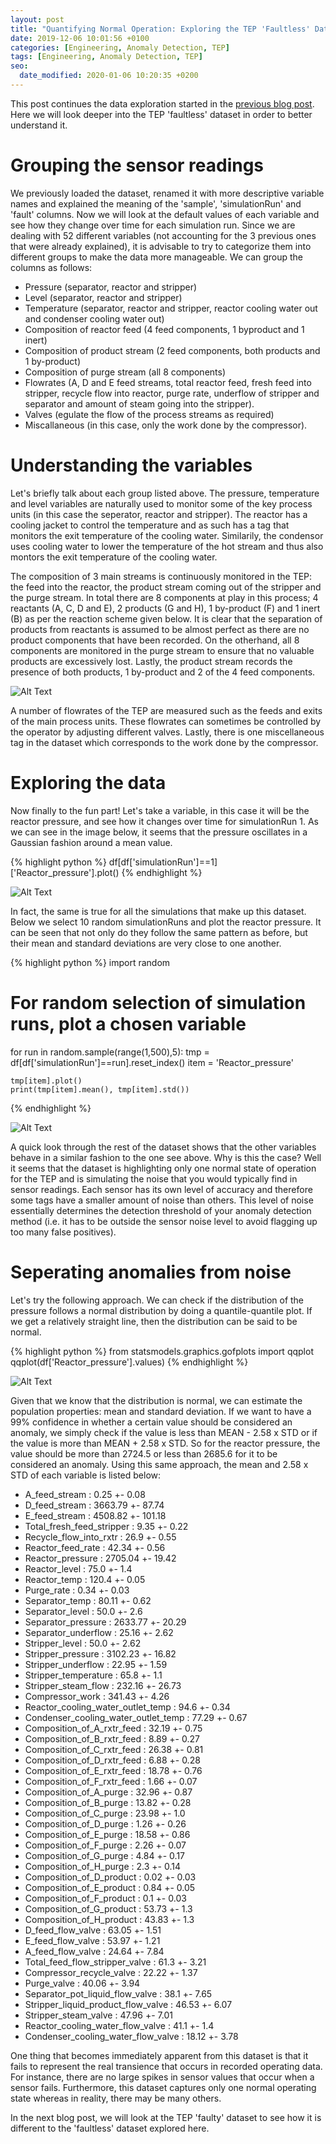 ```yaml
---
layout: post
title: "Quantifying Normal Operation: Exploring the TEP 'Faultless' Dataset"
date: 2019-12-06 10:01:56 +0100
categories: [Engineering, Anomaly Detection, TEP]
tags: [Engineering, Anomaly Detection, TEP]
seo:
  date_modified: 2020-01-06 10:20:35 +0200
---
```


This post continues the data exploration started in the [previous blog post](https://keepfloyding.github.io/posts/data-explor-TEP-1/). Here we will look deeper into the TEP 'faultless' dataset in order to better understand it. 

# Grouping the sensor readings

We previously loaded the dataset, renamed it with more descriptive variable names and explained the meaning of the 'sample', 'simulationRun' and 'fault' columns. Now we will look at the default values of each variable and see how they change over time for each simulation run. Since we are dealing with 52 different variables (not accounting for the 3 previous ones that were already explained), it is advisable to try to categorize them into different groups to make the data more manageable. We can group the columns as follows:

* Pressure (separator, reactor and stripper)
* Level (separator, reactor and stripper)
* Temperature (separator, reactor and stripper, reactor cooling water out and condenser cooling water out)
* Composition of reactor feed (4 feed components, 1 byproduct and 1 inert)
* Composition of product stream (2 feed components, both products and 1 by-product)
* Composition of purge stream (all 8 components)
* Flowrates (A, D and E feed streams, total reactor feed, fresh feed into stripper, recycle flow into reactor, purge rate, underflow of stripper and separator and amount of steam going into the stripper).
* Valves (egulate the flow of the process streams as required)
* Miscallaneous (in this case, only the work done by the compressor).

# Understanding the variables

Let's briefly talk about each group listed above. The pressure, temperature and level variables are naturally used to monitor some of the key process units (in this case the seperator, reactor and stripper). The reactor has a cooling jacket to control the temperature and as such has a tag that monitors the exit temperature of the cooling water. Similarily, the condensor uses cooling water to lower the temperature of the hot stream and thus also montors the exit temperature of the cooling water. 

The composition of 3 main streams is continuously monitored in the TEP: the feed into the reactor, the product stream coming out of the stripper and the purge stream. In total there are 8 components at play in this process; 4 reactants (A, C, D and E), 2 products (G and H), 1 by-product (F) and 1 inert (B) as per the reaction scheme given below. It is clear that the separation of products from reactants is assumed to be almost perfect as there are no product components that have been recorded. On the otherhand, all 8 components are monitored in the purge stream to ensure that no valuable products are excessively lost. Lastly, the product stream records the presence of both products, 1 by-product and 2 of the 4 feed components. 

![Alt Text](https://keepfloyding.github.io/images/TEP_reaction_scheme.png)

A number of flowrates of the TEP are measured such as the feeds and exits of the main process units. These flowrates can sometimes be controlled by the operator by adjusting different valves. Lastly, there is one miscellaneous tag in the dataset which corresponds to the work done by the compressor. 

# Exploring the data

Now finally to the fun part! Let's take a variable, in this case it will be the reactor pressure, and see how it changes over time for simulationRun 1. As we can see in the image below, it seems that the pressure oscillates in a Gaussian fashion around a mean value. 

{% highlight python %}
df[df['simulationRun']==1]['Reactor_pressure'].plot()
{% endhighlight %} 

![Alt Text](https://keepfloyding.github.io/images/Reactor_pressure.png)

In fact, the same is true for all the simulations that make up this dataset. Below we select 10 random simulationRuns and plot the reactor pressure. It can be seen that not only do they follow the same pattern as before, but their mean and standard deviations are very close to one another. 

{% highlight python %}
import random
# For random selection of simulation runs, plot a chosen variable
for run in random.sample(range(1,500),5):
    tmp = df[df['simulationRun']==run].reset_index()
    item = 'Reactor_pressure'
    
    tmp[item].plot()
    print(tmp[item].mean(), tmp[item].std())
{% endhighlight %} 

![Alt Text](https://keepfloyding.github.io/images/Reactor_pressure_multi.png)

A quick look through the rest of the dataset shows that the other variables behave in a similar fashion to the one see above. Why is this the case? Well it seems that the dataset is highlighting only one normal state of operation for the TEP and is simulating the noise that you would typically find in sensor readings. Each sensor has its own level of accuracy and therefore some tags have a smaller amount of noise than others. This level of noise essentially determines the detection threshold of your anomaly detection method (i.e. it has to be outside the sensor noise level to avoid flagging up too many false positives). 

# Seperating anomalies from noise

Let's try the following approach. We can check if the distribution of the pressure follows a normal distribution by doing a quantile-quantile plot. If we get a relatively straight line, then the distribution can be said to be normal. 

{% highlight python %}
from statsmodels.graphics.gofplots import qqplot
qqplot(df['Reactor_pressure'].values)
{% endhighlight %} 

![Alt Text](https://keepfloyding.github.io/images/Reactor_pressure_quantile.png)

Given that we know that the distribution is normal, we can estimate the population properties: mean and standard deviation. If we want to have a 99% confidence in whether a certain value should be considered an anomaly, we simply check if the value is less than MEAN - 2.58 x STD or if the value is more than MEAN + 2.58 x STD. So for the reactor pressure, the value should be more than 2724.5 or less than 2685.6 for it to be considered an anomaly. Using this same approach, the mean and 2.58 x STD of each variable is listed below:

* A_feed_stream : 0.25 +- 0.08
* D_feed_stream : 3663.79 +- 87.74
* E_feed_stream : 4508.82 +- 101.18
* Total_fresh_feed_stripper : 9.35 +- 0.22
* Recycle_flow_into_rxtr : 26.9 +- 0.55
* Reactor_feed_rate : 42.34 +- 0.56
* Reactor_pressure : 2705.04 +- 19.42
* Reactor_level : 75.0 +- 1.4
* Reactor_temp : 120.4 +- 0.05
* Purge_rate : 0.34 +- 0.03
* Separator_temp : 80.11 +- 0.62
* Separator_level : 50.0 +- 2.6
* Separator_pressure : 2633.77 +- 20.29
* Separator_underflow : 25.16 +- 2.62
* Stripper_level : 50.0 +- 2.62
* Stripper_pressure : 3102.23 +- 16.82
* Stripper_underflow : 22.95 +- 1.59
* Stripper_temperature : 65.8 +- 1.1
* Stripper_steam_flow : 232.16 +- 26.73
* Compressor_work : 341.43 +- 4.26
* Reactor_cooling_water_outlet_temp : 94.6 +- 0.34
* Condenser_cooling_water_outlet_temp : 77.29 +- 0.67
* Composition_of_A_rxtr_feed : 32.19 +- 0.75
* Composition_of_B_rxtr_feed : 8.89 +- 0.27
* Composition_of_C_rxtr_feed : 26.38 +- 0.81
* Composition_of_D_rxtr_feed : 6.88 +- 0.28
* Composition_of_E_rxtr_feed : 18.78 +- 0.76
* Composition_of_F_rxtr_feed : 1.66 +- 0.07
* Composition_of_A_purge : 32.96 +- 0.87
* Composition_of_B_purge : 13.82 +- 0.28
* Composition_of_C_purge : 23.98 +- 1.0
* Composition_of_D_purge : 1.26 +- 0.26
* Composition_of_E_purge : 18.58 +- 0.86
* Composition_of_F_purge : 2.26 +- 0.07
* Composition_of_G_purge : 4.84 +- 0.17
* Composition_of_H_purge : 2.3 +- 0.14
* Composition_of_D_product : 0.02 +- 0.03
* Composition_of_E_product : 0.84 +- 0.05
* Composition_of_F_product : 0.1 +- 0.03
* Composition_of_G_product : 53.73 +- 1.3
* Composition_of_H_product : 43.83 +- 1.3
* D_feed_flow_valve : 63.05 +- 1.51
* E_feed_flow_valve : 53.97 +- 1.21
* A_feed_flow_valve : 24.64 +- 7.84
* Total_feed_flow_stripper_valve : 61.3 +- 3.21
* Compressor_recycle_valve : 22.22 +- 1.37
* Purge_valve : 40.06 +- 3.94
* Separator_pot_liquid_flow_valve : 38.1 +- 7.65
* Stripper_liquid_product_flow_valve : 46.53 +- 6.07
* Stripper_steam_valve : 47.96 +- 7.01
* Reactor_cooling_water_flow_valve : 41.1 +- 1.4
* Condenser_cooling_water_flow_valve : 18.12 +- 3.78

One thing that becomes immediately apparent from this dataset is that it fails to represent the real transience that occurs in recorded operating data. For instance, there are no large spikes in sensor values that occur when a sensor fails. Furthermore, this dataset captures only one normal operating state whereas in reality, there may be many others. 

In the next blog post, we will look at the TEP 'faulty' dataset to see how it is different to the 'faultless' dataset explored here.








